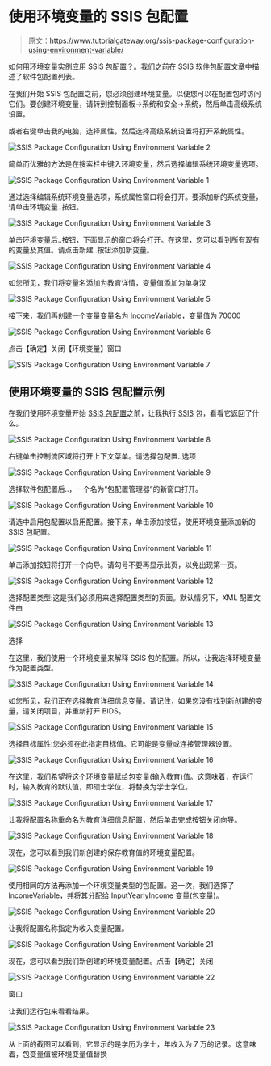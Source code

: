 # 使用环境变量的 SSIS 包配置

> 原文：<https://www.tutorialgateway.org/ssis-package-configuration-using-environment-variable/>

如何用环境变量实例应用 SSIS 包配置？。我们之前在 SSIS 软件包配置文章中描述了软件包配置列表。

在我们开始 SSIS 包配置之前，您必须创建环境变量。以便您可以在配置包时访问它们。要创建环境变量，请转到控制面板->系统和安全->系统，然后单击高级系统设置。

或者右键单击我的电脑，选择属性，然后选择高级系统设置将打开系统属性。

![SSIS Package Configuration Using Environment Variable 2](img/07eb258e3244b5095f3210cdeb95389d.png)

简单而优雅的方法是在搜索栏中键入环境变量，然后选择编辑系统环境变量选项。

![SSIS Package Configuration Using Environment Variable 1](img/3a015682473dfdb984373448e9978d69.png)

通过选择编辑系统环境变量选项，系统属性窗口将会打开。要添加新的系统变量，请单击环境变量..按钮。

![SSIS Package Configuration Using Environment Variable 3](img/dbb542cfd10d3c93527a1729eeee8a73.png)

单击环境变量后..按钮，下面显示的窗口将会打开。在这里，您可以看到所有现有的变量及其值。请点击新建..按钮添加新变量。

![SSIS Package Configuration Using Environment Variable 4](img/aec190a12e07bc6e347487a8057df5f7.png)

如您所见，我们将变量名添加为教育详情，变量值添加为单身汉

![SSIS Package Configuration Using Environment Variable 5](img/f84c769e3ddde339d1de4d362fe14309.png)

接下来，我们再创建一个变量变量名为 IncomeVariable，变量值为 70000

![SSIS Package Configuration Using Environment Variable 6](img/82bbf5501c2c44583dad90b8d76067a0.png)

点击【确定】关闭【环境变量】窗口

![SSIS Package Configuration Using Environment Variable 7](img/43670e7eba1259ce26c66fcd918c0f8f.png)

## 使用环境变量的 SSIS 包配置示例

在我们使用环境变量开始 [SSIS 包配置](https://www.tutorialgateway.org/ssis-package-configuration/)之前，让我执行 [SSIS](https://www.tutorialgateway.org/ssis/) 包，看看它返回了什么。

![SSIS Package Configuration Using Environment Variable 8](img/d40dd30657498e0813418b37dff5ed36.png)

右键单击控制流区域将打开上下文菜单。请选择包配置..选项

![SSIS Package Configuration Using Environment Variable 9](img/98087166c40d2eab2fa2b59935f2a7d0.png)

选择软件包配置后..，一个名为“包配置管理器”的新窗口打开。

![SSIS Package Configuration Using Environment Variable 10](img/abf76b549aa2fd9562de18188d2098c4.png)

请选中启用包配置以启用配置。接下来，单击添加按钮，使用环境变量添加新的 SSIS 包配置。

![SSIS Package Configuration Using Environment Variable 11](img/1216d3328affc831245d965901ac87f2.png)

单击添加按钮将打开一个向导。请勾号不要再显示此页，以免出现第一页。

![SSIS Package Configuration Using Environment Variable 12](img/a0fe525ab5554bf6910da5ccd10bd4d3.png)

选择配置类型:这是我们必须用来选择配置类型的页面。默认情况下，XML 配置文件由

![SSIS Package Configuration Using Environment Variable 13](img/6852db9d83cbaf45494e1a8e26afa61a.png)

选择

在这里，我们使用一个环境变量来解释 SSIS 包的配置。所以，让我选择环境变量作为配置类型。

![SSIS Package Configuration Using Environment Variable 14](img/0ba1c0c1077100349cb2fdc1e29b5673.png)

如您所见，我们正在选择教育详细信息变量。请记住，如果您没有找到新创建的变量，请关闭项目，并重新打开 BIDS。

![SSIS Package Configuration Using Environment Variable 15](img/773dfdd9c282746a93a6c77f02df9181.png)

选择目标属性:您必须在此指定目标值。它可能是变量或连接管理器设置。

![SSIS Package Configuration Using Environment Variable 16](img/bbe187b5cd8e3399ce766ab54911defa.png)

在这里，我们希望将这个环境变量赋给包变量(输入教育)值。这意味着，在运行时，输入教育的默认值，即硕士学位，将替换为学士学位。

![SSIS Package Configuration Using Environment Variable 17](img/b74a86b25392d951947f2a5d8b475e13.png)

让我将配置名称重命名为教育详细信息配置，然后单击完成按钮关闭向导。

![SSIS Package Configuration Using Environment Variable 18](img/194f5d8e3d43b466632c3427843a427b.png)

现在，您可以看到我们新创建的保存教育值的环境变量配置。

![SSIS Package Configuration Using Environment Variable 19](img/d86fc10baba15a105f3aab8b867e3215.png)

使用相同的方法再添加一个环境变量类型的包配置。这一次，我们选择了 IncomeVariable，并将其分配给 InputYearlyIncome 变量(包变量)。

![SSIS Package Configuration Using Environment Variable 20](img/81e3e147aeecb50bbabc0c0d1124353e.png)

让我将配置名称指定为收入变量配置。

![SSIS Package Configuration Using Environment Variable 21](img/bfa32619b6f1e44be3aff3e2d85a908a.png)

现在，您可以看到我们新创建的环境变量配置。点击【确定】关闭

![SSIS Package Configuration Using Environment Variable 22](img/bbf39d4b237ffe0e560904e84a755459.png)

窗口

让我们运行包来看看结果。

![SSIS Package Configuration Using Environment Variable 23](img/deb9872f30d49c451f8277059ea006ac.png)

从上面的截图可以看到，它显示的是学历为学士，年收入为 7 万的记录。这意味着，包变量值被环境变量值替换